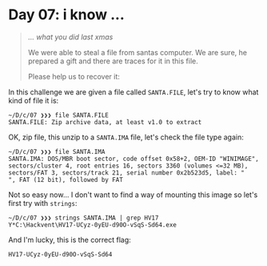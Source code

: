 Day 07: i know ...
==================
> *... what you did last xmas*
> 
> We were able to steal a file from santas computer. We are sure, he prepared a gift and there are traces for it in this file.
> 
> Please help us to recover it:

In this challenge we are given a file called `SANTA.FILE`, let's try to know what kind of file it is:
```
~/D/c/07 ❯❯❯ file SANTA.FILE
SANTA.FILE: Zip archive data, at least v1.0 to extract
```

OK, zip file, this unzip to a `SANTA.IMA` file, let's check the file type again:
```
~/D/c/07 ❯❯❯ file SANTA.IMA
SANTA.IMA: DOS/MBR boot sector, code offset 0x58+2, OEM-ID "WINIMAGE", sectors/cluster 4, root entries 16, sectors 3360 (volumes <=32 MB), sectors/FAT 3, sectors/track 21, serial number 0x2b523d5, label: "           ", FAT (12 bit), followed by FAT
```

Not so easy now... I don't want to find a way of mounting this image so let's first try with `strings`:
```
~/D/c/07 ❯❯❯ strings SANTA.IMA | grep HV17
Y*C:\Hackvent\HV17-UCyz-0yEU-d90O-vSqS-Sd64.exe
```

And I'm lucky, this is the correct flag:
```
HV17-UCyz-0yEU-d90O-vSqS-Sd64
```
